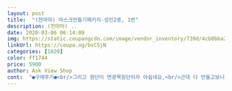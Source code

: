 ```yaml
---
layout: post 
title:  "(천마마) 마스크만들기패키지-성인2종, 1번" 
description: (천마마) ..
date: 2020-03-06 06:14:09 
img: https://static.coupangcdn.com/image/vendor_inventory/739d/4cb0bba27f30df6f424aa9a463625bcdc2fbd8f45f1f27e66b3a4b6dfb02.jpg 
linkUrl: https://coupa.ng/bsC5jN 
categories: [1020] 
color: ff1744 
price: 5900 
author: Ask View Shop 
cont:  "●구매후기●<br/>그리고 원단이 면광목원단이라 아쉽네요,<br/>근대 다 만들고보니 사이즈나 디자인이 성인 남자한텐 큐티하네요.<br/><br/>남편이 하려고 할지 ^^ ;<br/>다른 곳과 비교해서 가격이 저렴하고 끈까지 패키지로 되어 있어서 구입.<br/><br/>똑딱이 달아서  필터넣는 공간도 만들었어요~~<br/>만들기 어렵게 되어있어요,<br/>십자수만 몇번 해봤던 솜씨인데 그럭저럭 모양은 나왔어요<br/>안감과 사이에 교체용 필터를 넣을꺼라 필터 들어갈 구멍은 창구멍 좀 크게 넣는걸로.<br/> 창구멍쪽은 안,겉감 따로 올 풀리지 않게 바느질로 마무리.<br/><br/>양면으로 쓰고싶어서 원단도 같이 구입했어요~<br/>집에 있는 짜투리 원단으로 안감을 재단해서 제가 직접 만들어 보았습니다,^^<br/>천마마 TV보면서  공부했습니다~^^<br/>팁이라면 안감을 티셔츠로 했더니 힘이 없어서 마스크 둘레 테투리를 바느질 해줬더니 깔끔하게 모양이 잡혀요.<br/><br/>패턴 두개를 이용해서 양면으로 해도 될듯한데 빨아 사용할려면 갯수가 많은게 나을듯해 안감은 집에 못 입는 하얀색 얇은 티셔츠 활용했어요.<br/><br/>하얀 원단에 패턴이 프린팅 되어있구요 모양대로 오려서 홈질(?) 시침질(?) 그냥 촘촘하게 선 따라 다트 넣어서 손바늘질 했어요.<br/><br/>한땀한땀 손바느질재밌어용~<br/>그리고 원단이 면광목원단이라 아쉽네요,<br/>근대 다 만들고보니 사이즈나 디자인이 성인 남자한텐 큐티하네요.<br/><br/>남편이 하려고 할지 ^^ ;<br/>다른 곳과 비교해서 가격이 저렴하고 끈까지 패키지로 되어 있어서 구입.<br/><br/>똑딱이 달아서  필터넣는 공간도 만들었어요~~<br/>만들기 어렵게 되어있어요,<br/>십자수만 몇번 해봤던 솜씨인데 그럭저럭 모양은 나왔어요<br/>안감과 사이에 교체용 필터를 넣을꺼라 필터 들어갈 구멍은 창구멍 좀 크게 넣는걸로.<br/> 창구멍쪽은 안,겉감 따로 올 풀리지 않게 바느질로 마무리.<br/><br/>양면으로 쓰고싶어서 원단도 같이 구입했어요~<br/>집에 있는 짜투리 원단으로 안감을 재단해서 제가 직접 만들어 보았습니다,^^<br/>천마마 TV보면서  공부했습니다~^^<br/>팁이라면 안감을 티셔츠로 했더니 힘이 없어서 마스크 둘레 테투리를 바느질 해줬더니 깔끔하게 모양이 잡혀요.<br/><br/>패턴 두개를 이용해서 양면으로 해도 될듯한데 빨아 사용할려면 갯수가 많은게 나을듯해 안감은 집에 못 입는 하얀색 얇은 티셔츠 활용했어요.<br/><br/>하얀 원단에 패턴이 프린팅 되어있구요 모양대로 오려서 홈질(?) 시침질(?) 그냥 촘촘하게 선 따라 다트 넣어서 손바늘질 했어요.<br/><br/>한땀한땀 손바느질재밌어용~<br/>" 
---
```

